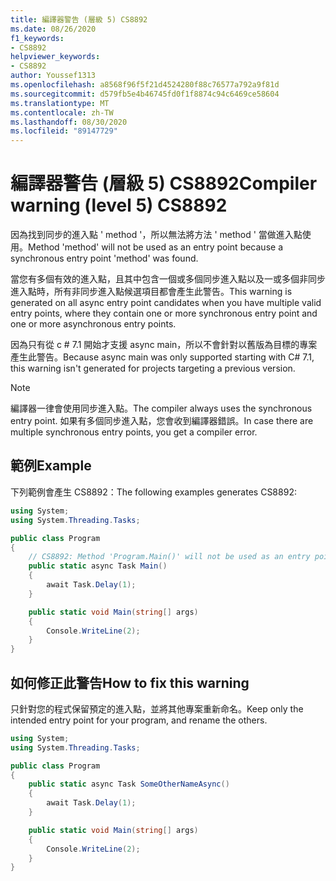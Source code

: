 ```yaml
---
title: 編譯器警告 (層級 5) CS8892
ms.date: 08/26/2020
f1_keywords:
- CS8892
helpviewer_keywords:
- CS8892
author: Youssef1313
ms.openlocfilehash: a8568f96f5f21d4524280f88c76577a792a9f81d
ms.sourcegitcommit: d579fb5e4b46745fd0f1f8874c94c6469ce58604
ms.translationtype: MT
ms.contentlocale: zh-TW
ms.lasthandoff: 08/30/2020
ms.locfileid: "89147729"
---
```

# <a name="compiler-warning-level-5-cs8892"></a><span data-ttu-id="947eb-102">編譯器警告 (層級 5) CS8892</span><span class="sxs-lookup"><span data-stu-id="947eb-102">Compiler warning (level 5) CS8892</span></span>

<span data-ttu-id="947eb-103">因為找到同步的進入點 ' method '，所以無法將方法 ' method ' 當做進入點使用。</span><span class="sxs-lookup"><span data-stu-id="947eb-103">Method 'method' will not be used as an entry point because a synchronous entry point 'method' was found.</span></span>

<span data-ttu-id="947eb-104">當您有多個有效的進入點，且其中包含一個或多個同步進入點以及一或多個非同步進入點時，所有非同步進入點候選項目都會產生此警告。</span><span class="sxs-lookup"><span data-stu-id="947eb-104">This warning is generated on all async entry point candidates when you have multiple valid entry points, where they contain one or more synchronous entry point and one or more asynchronous entry points.</span></span>

<span data-ttu-id="947eb-105">因為只有從 c # 7.1 開始才支援 async main，所以不會針對以舊版為目標的專案產生此警告。</span><span class="sxs-lookup"><span data-stu-id="947eb-105">Because async main was only supported starting with C# 7.1, this warning isn't generated for projects targeting a previous version.</span></span>

> [!NOTE]
> <span data-ttu-id="947eb-106">編譯器一律會使用同步進入點。</span><span class="sxs-lookup"><span data-stu-id="947eb-106">The compiler always uses the synchronous entry point.</span></span> <span data-ttu-id="947eb-107">如果有多個同步進入點，您會收到編譯器錯誤。</span><span class="sxs-lookup"><span data-stu-id="947eb-107">In case there are multiple synchronous entry points, you get a compiler error.</span></span>

## <a name="example"></a><span data-ttu-id="947eb-108">範例</span><span class="sxs-lookup"><span data-stu-id="947eb-108">Example</span></span>

<span data-ttu-id="947eb-109">下列範例會產生 CS8892：</span><span class="sxs-lookup"><span data-stu-id="947eb-109">The following examples generates CS8892:</span></span>

```csharp
using System;
using System.Threading.Tasks;

public class Program
{
    // CS8892: Method 'Program.Main()' will not be used as an entry point because a synchronous entry point 'Program.Main(string[])' was found.
    public static async Task Main()
    {
        await Task.Delay(1);
    }

    public static void Main(string[] args)
    {
        Console.WriteLine(2);
    }
}
```

## <a name="how-to-fix-this-warning"></a><span data-ttu-id="947eb-110">如何修正此警告</span><span class="sxs-lookup"><span data-stu-id="947eb-110">How to fix this warning</span></span>

<span data-ttu-id="947eb-111">只針對您的程式保留預定的進入點，並將其他專案重新命名。</span><span class="sxs-lookup"><span data-stu-id="947eb-111">Keep only the intended entry point for your program, and rename the others.</span></span>

```csharp
using System;
using System.Threading.Tasks;

public class Program
{
    public static async Task SomeOtherNameAsync()
    {
        await Task.Delay(1);
    }

    public static void Main(string[] args)
    {
        Console.WriteLine(2);
    }
}
```
